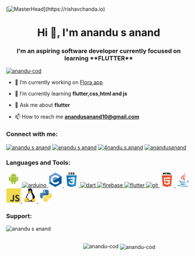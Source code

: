 [![MasterHead]([https://1.bp.blogspot.com/-7A4WynwLsM...](https://stock.adobe.com/in/images/a-team-working-on-a-coding-project-with-multiple-monitors-displaying-code-and-developers-collaborating-to-solve-problems-illustrating-technical-teamwork-minimal-and-simple/836689781))](https://rishavchanda.io)
<h1 align="center">Hi 👋, I'm anandu s anand</h1>
<h3 align="center">I'm an aspiring software developer currently focused on learning **FLUTTER**</h3>

<p align="left"> <a href="https://github.com/ryo-ma/github-profile-trophy"><img src="https://github-profile-trophy.vercel.app/?username=anandu-cod" alt="anandu-cod" /></a> </p>

- 🔭 I’m currently working on [Flora app](https://github.com/ANANDU-COD/flora_plants_selling_app)

- 🌱 I’m currently learning **flutter,css,html and js**

- 💬 Ask me about **flutter**

- 📫 How to reach me **anandusanand10@gmail.com**

<h3 align="left">Connect with me:</h3>
<p align="left">
<a href="https://linkedin.com/in/anandu s anand" target="blank"><img align="center" src="https://raw.githubusercontent.com/rahuldkjain/github-profile-readme-generator/master/src/images/icons/Social/linked-in-alt.svg" alt="anandu s anand" height="30" width="40" /></a>
<a href="https://stackoverflow.com/users/anandu s anand" target="blank"><img align="center" src="https://raw.githubusercontent.com/rahuldkjain/github-profile-readme-generator/master/src/images/icons/Social/stack-overflow.svg" alt="anandu s anand" height="30" width="40" /></a>
<a href="https://instagram.com/4nandu.s.anand" target="blank"><img align="center" src="https://raw.githubusercontent.com/rahuldkjain/github-profile-readme-generator/master/src/images/icons/Social/instagram.svg" alt="4nandu.s.anand" height="30" width="40" /></a>
<a href="https://www.leetcode.com/anandusanand" target="blank"><img align="center" src="https://raw.githubusercontent.com/rahuldkjain/github-profile-readme-generator/master/src/images/icons/Social/leet-code.svg" alt="anandusanand" height="30" width="40" /></a>
</p>

<h3 align="left">Languages and Tools:</h3>
<p align="left"> <a href="https://developer.android.com" target="_blank" rel="noreferrer"> <img src="https://raw.githubusercontent.com/devicons/devicon/master/icons/android/android-original-wordmark.svg" alt="android" width="40" height="40"/> </a> <a href="https://www.arduino.cc/" target="_blank" rel="noreferrer"> <img src="https://cdn.worldvectorlogo.com/logos/arduino-1.svg" alt="arduino" width="40" height="40"/> </a> <a href="https://www.cprogramming.com/" target="_blank" rel="noreferrer"> <img src="https://raw.githubusercontent.com/devicons/devicon/master/icons/c/c-original.svg" alt="c" width="40" height="40"/> </a> <a href="https://www.w3schools.com/css/" target="_blank" rel="noreferrer"> <img src="https://raw.githubusercontent.com/devicons/devicon/master/icons/css3/css3-original-wordmark.svg" alt="css3" width="40" height="40"/> </a> <a href="https://dart.dev" target="_blank" rel="noreferrer"> <img src="https://www.vectorlogo.zone/logos/dartlang/dartlang-icon.svg" alt="dart" width="40" height="40"/> </a> <a href="https://firebase.google.com/" target="_blank" rel="noreferrer"> <img src="https://www.vectorlogo.zone/logos/firebase/firebase-icon.svg" alt="firebase" width="40" height="40"/> </a> <a href="https://flutter.dev" target="_blank" rel="noreferrer"> <img src="https://www.vectorlogo.zone/logos/flutterio/flutterio-icon.svg" alt="flutter" width="40" height="40"/> </a> <a href="https://git-scm.com/" target="_blank" rel="noreferrer"> <img src="https://www.vectorlogo.zone/logos/git-scm/git-scm-icon.svg" alt="git" width="40" height="40"/> </a> <a href="https://www.w3.org/html/" target="_blank" rel="noreferrer"> <img src="https://raw.githubusercontent.com/devicons/devicon/master/icons/html5/html5-original-wordmark.svg" alt="html5" width="40" height="40"/> </a> <a href="https://www.java.com" target="_blank" rel="noreferrer"> <img src="https://raw.githubusercontent.com/devicons/devicon/master/icons/java/java-original.svg" alt="java" width="40" height="40"/> </a> <a href="https://developer.mozilla.org/en-US/docs/Web/JavaScript" target="_blank" rel="noreferrer"> <img src="https://raw.githubusercontent.com/devicons/devicon/master/icons/javascript/javascript-original.svg" alt="javascript" width="40" height="40"/> </a> <a href="https://www.linux.org/" target="_blank" rel="noreferrer"> <img src="https://raw.githubusercontent.com/devicons/devicon/master/icons/linux/linux-original.svg" alt="linux" width="40" height="40"/> </a> <a href="https://www.python.org" target="_blank" rel="noreferrer"> <img src="https://raw.githubusercontent.com/devicons/devicon/master/icons/python/python-original.svg" alt="python" width="40" height="40"/> </a> </p>

<h3 align="left">Support:</h3>
<p><a href="https://www.buymeacoffee.com/ anandu s anand"> <img align="left" src="https://cdn.buymeacoffee.com/buttons/v2/default-yellow.png" height="50" width="210" alt=" anandu s anand" /></a></p><br><br>

<p><img align="left" src="https://github-readme-stats.vercel.app/api/top-langs?username=anandu-cod&show_icons=true&locale=en&layout=compact" alt="anandu-cod" /></p>

<p>&nbsp;<img align="center" src="https://github-readme-stats.vercel.app/api?username=anandu-cod&show_icons=true&locale=en" alt="anandu-cod" /></p>
